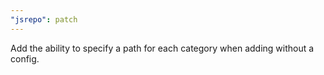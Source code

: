 ```yaml
---
"jsrepo": patch
---
```


Add the ability to specify a path for each category when adding without a config.
